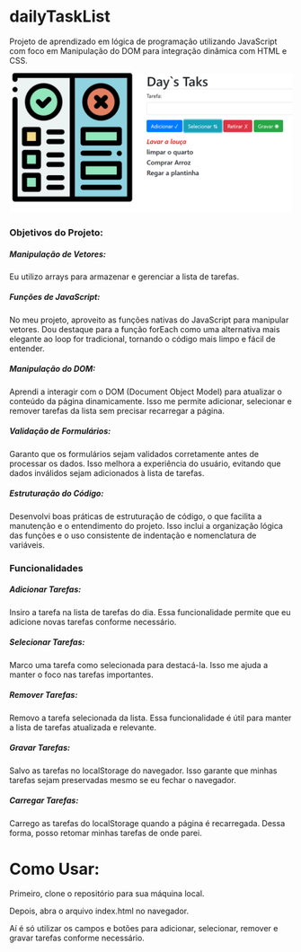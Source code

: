 # dailyTaskList
Projeto de aprendizado em lógica de programação utilizando JavaScript com foco em Manipulação do DOM para integração dinâmica com HTML e CSS.

<img src="dailyTaskList/img/imgProjeto.png" alt="Logo do Projeto" width="600">

<h3>Objetivos do Projeto:</h3>

<h5>Manipulação de Vetores:</h5>
Eu utilizo arrays para armazenar e gerenciar a lista de tarefas.

<h5>Funções de JavaScript:</h5>
No meu projeto, aproveito as funções nativas do JavaScript para manipular vetores. Dou destaque para a função forEach como uma alternativa mais elegante ao loop for tradicional, tornando o código mais limpo e fácil de entender.

<h5>Manipulação do DOM:</h5>
Aprendi a interagir com o DOM (Document Object Model) para atualizar o conteúdo da página dinamicamente. Isso me permite adicionar, selecionar e remover tarefas da lista sem precisar recarregar a página.

<h5>Validação de Formulários:</h5>
Garanto que os formulários sejam validados corretamente antes de processar os dados. Isso melhora a experiência do usuário, evitando que dados inválidos sejam adicionados à lista de tarefas.

<h5>Estruturação do Código:</h5>
Desenvolvi boas práticas de estruturação de código, o que facilita a manutenção e o entendimento do projeto. Isso inclui a organização lógica das funções e o uso consistente de indentação e nomenclatura de variáveis.

<h3>Funcionalidades</h3>
<h5>Adicionar Tarefas:</h5> Insiro a tarefa na lista de tarefas do dia. Essa funcionalidade permite que eu adicione novas tarefas conforme necessário.

<h5>Selecionar Tarefas:</h5> Marco uma tarefa como selecionada para destacá-la. Isso me ajuda a manter o foco nas tarefas importantes.

<h5>Remover Tarefas:</h5> Removo a tarefa selecionada da lista. Essa funcionalidade é útil para manter a lista de tarefas atualizada e relevante.

<h5>Gravar Tarefas:</h5> Salvo as tarefas no localStorage do navegador. Isso garante que minhas tarefas sejam preservadas mesmo se eu fechar o navegador.

<h5>Carregar Tarefas:</h5> Carrego as tarefas do localStorage quando a página é recarregada. Dessa forma, posso retomar minhas tarefas de onde parei.

<h1>Como Usar:</h1>
Primeiro, clone o repositório para sua máquina local.

Depois, abra o arquivo index.html no navegador.

Aí é só utilizar os campos e botões para adicionar, selecionar, remover e gravar tarefas conforme necessário.

